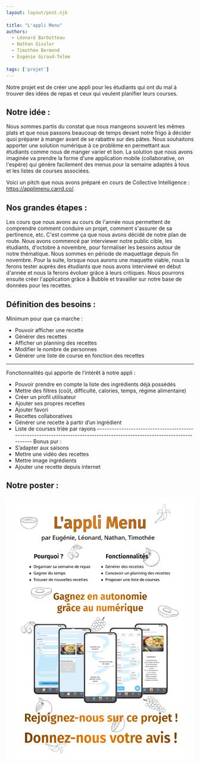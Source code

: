 ```yaml
---
layout: layout/post.njk

title: "L'appli Menu"
authors:
  - Léonard Barbotteau
  - Nathan Gissler
  - Timothée Bermond
  - Eugénie Giraud-Telme

tags: ['projet']
---
```


<!-- début résumé -->
Notre projet est de créer une appli pour les étudiants qui ont du mal à trouver des idées de repas et ceux qui veulent planifier leurs courses.
<!-- fin résumé -->


## Notre idée :

Nous sommes partis du constat que nous mangeons souvent les mêmes plats et que nous passons beaucoup de temps devant notre frigo à décider quoi préparer à manger avant de se rabattre sur des pâtes. Nous souhaitons apporter une solution numérique à ce problème en permettant aux étudiants comme nous de manger varier et bon. La solution que nous avons imaginée va prendre la forme d'une application mobile (collaborative, on l'espère) qui génère facilement des menus pour la semaine adaptés à tous et les listes de courses associées.

Voici un pitch que nous avons préparé en cours de Collective Intelligence : https://applimenu.carrd.co/.

## Nos grandes étapes :

Les cours que nous avons au cours de l'année nous permettent de comprendre comment conduire un projet, comment s'assurer de sa pertinence, etc. C'est comme ça que nous avons décidé de notre plan de route.
Nous avons commencé par interviewer notre public cible, les étudiants, d'octobre à novembre, pour formaliser les besoins autour de notre thématique. Nous sommes en période de maquettage depuis fin novembre.
Pour la suite, lorsque nous aurons une maquette viable, nous la ferons tester auprès des étudiants que nous avons interviewé en début d'année et nous la ferons évoluer grâce à leurs critiques. Nous pourrons ensuite créer l'application grâce à Bubble et travailler sur notre base de données pour les recettes.

## Définition des besoins :

Minimum pour que ça marche : 
- Pouvoir afficher une recette
- Générer des recettes
- Afficher un planning des recettes
- Modifier le nombre de personnes
- Générer une liste de course en fonction des recettes
------------------------------------------------------------------------------------------------------------------------
Fonctionnalités qui apporte de l’intérêt à notre appli : 
- Pouvoir prendre en compte la liste des ingrédients déjà possédés
- Mettre des filtres (coût, difficulté, calories, temps, régime alimentaire)
- Créer un profil utilisateur
- Ajouter ses propres recettes
- Ajouter favori
- Recettes collaboratives
- Générer une recette à partir d’un ingrédient
- Liste de courses triée par rayons
–------------------------------------------------------------------------------------------------------------------------
Bonus pur : 
- S’adapter aux saisons
- Mettre une vidéo des recettes
- Mettre image ingrédients
- Ajouter une recette depuis internet


## Notre poster :

![Poster](./Poster/poster.png "Poster Menu")